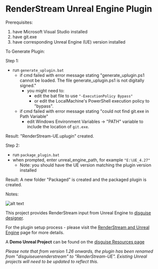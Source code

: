 # RenderStream Unreal Engine Plugin

Prerequisites: 
1. have Microsoft Visual Studio installed 
2. have git.exe 
3. have corresponding Unreal Engine (UE) version installed 

To Generate Plugin: 

Step 1: 
* run `generate_uplugin.bat`
   * if cmd failed with error message stating "generate_uplugin.ps1 cannot be loaded. The file generate_uplugin.ps1 is not digitally signed."
      * you might need to:
         * edit the bat file to use `"-ExecutionPolicy Bypass"`
         * or edit the LocalMachine's PowerShell execution policy to "bypass".
   * if cmd failed with error message stating "could not find git.exe in Path Variable" 
      * edit Windows Environment Variables -> "PATH" variable to include the location of `git.exe`.
      
Result: 
"RenderStream-UE.uplugin" created.

Step 2: 
* run `package_plugin.bat`
* when prompted, enter unreal_engine_path, for example `"E:\UE_4.27"`
   * Note: you should have the UE version matching the plugin version installed 

Result:
A new folder "Packaged" is created and the packaged plugin is created. 

Notes:

![alt text](https://download.disguise.one/media/6066/d3-renderstream-unreal.png)

This project provides RenderStream input from Unreal Engine to [disguise designer](https://www.disguise.one/en/products/designer/).

For the plugin setup process - please visit the [RenderStream and Unreal Engine](https://help.disguise.one/Content/Configuring/Render-engines/RenderStream-Unreal.htm) page for more details.

A **Demo Unreal Project** can be found on the [disguise Resources page](https://download.disguise.one/#resources)

_Please note that from version 1.26 onwards, the plugin has been renamed from "disguiseuerenderstream" to "RenderStream-UE". Existing Unreal projects will need to be updated to reflect this._
